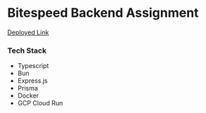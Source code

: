 # Bitespeed Backend Assignment

[Deployed Link](https://bitespeed-backend-1035275994520.us-west1.run.app)

### Tech Stack

- Typescript
- Bun
- Express.js
- Prisma
- Docker
- GCP Cloud Run
